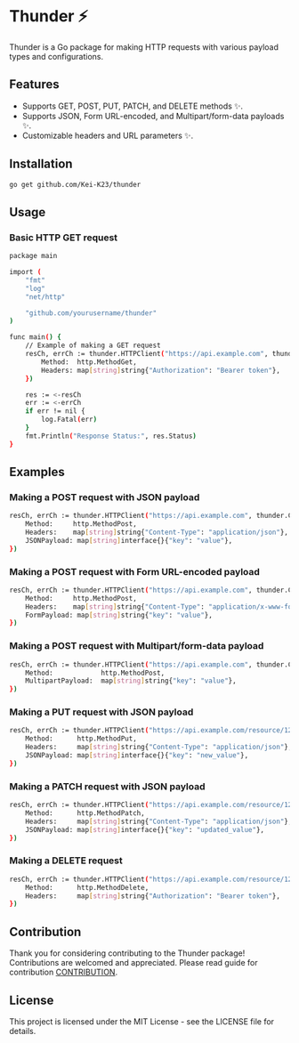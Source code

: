 # Thunder ⚡️

Thunder is a Go package for making HTTP requests with various payload types and configurations.

## Features

- Supports GET, POST, PUT, PATCH, and DELETE methods ✨.
- Supports JSON, Form URL-encoded, and Multipart/form-data payloads ✨.
- Customizable headers and URL parameters ✨.

## Installation

```bash
go get github.com/Kei-K23/thunder
```

## Usage

### Basic HTTP GET request

```bash
package main

import (
	"fmt"
	"log"
	"net/http"

	"github.com/yourusername/thunder"
)

func main() {
	// Example of making a GET request
	resCh, errCh := thunder.HTTPClient("https://api.example.com", thunder.Config{
		Method:  http.MethodGet,
		Headers: map[string]string{"Authorization": "Bearer token"},
	})

	res := <-resCh
	err := <-errCh
	if err != nil {
		log.Fatal(err)
	}
	fmt.Println("Response Status:", res.Status)
}
```

## Examples

### Making a POST request with JSON payload

```bash
resCh, errCh := thunder.HTTPClient("https://api.example.com", thunder.Config{
	Method:     http.MethodPost,
	Headers:    map[string]string{"Content-Type": "application/json"},
	JSONPayload: map[string]interface{}{"key": "value"},
})

```

### Making a POST request with Form URL-encoded payload

```bash
resCh, errCh := thunder.HTTPClient("https://api.example.com", thunder.Config{
	Method:     http.MethodPost,
	Headers:    map[string]string{"Content-Type": "application/x-www-form-urlencoded"},
	FormPayload: map[string]string{"key": "value"},
})

```

### Making a POST request with Multipart/form-data payload

```bash
resCh, errCh := thunder.HTTPClient("https://api.example.com", thunder.Config{
	Method:            http.MethodPost,
	MultipartPayload:  map[string]string{"key": "value"},
})

```

### Making a PUT request with JSON payload

```bash
resCh, errCh := thunder.HTTPClient("https://api.example.com/resource/123", thunder.Config{
	Method:      http.MethodPut,
	Headers:     map[string]string{"Content-Type": "application/json"},
	JSONPayload: map[string]interface{}{"key": "new_value"},
})

```

### Making a PATCH request with JSON payload

```bash
resCh, errCh := thunder.HTTPClient("https://api.example.com/resource/123", thunder.Config{
	Method:      http.MethodPatch,
	Headers:     map[string]string{"Content-Type": "application/json"},
	JSONPayload: map[string]interface{}{"key": "updated_value"},
})

```

### Making a DELETE request

```bash
resCh, errCh := thunder.HTTPClient("https://api.example.com/resource/123", thunder.Config{
	Method:      http.MethodDelete,
	Headers:     map[string]string{"Authorization": "Bearer token"},
})

```

## Contribution

Thank you for considering contributing to the Thunder package! Contributions are welcomed and appreciated. Please read guide for contribution [CONTRIBUTION](./CONTRIBUTION.md).

## License

This project is licensed under the MIT License - see the LICENSE file for details.
